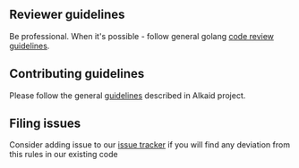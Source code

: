 ## Reviewer guidelines

Be professional. When it's possible - follow general golang [code review guidelines](https://github.com/golang/go/wiki/CodeReviewComments).

## Contributing guidelines

Please follow the general [guidelines](https://github.com/futurewei-cloud/alkaid/blob/master/CONTRIBUTING.md) described in Alkaid project.
## Filing issues

Consider adding issue to our [issue tracker](https://github.com/futurewei-cloud/alkaid-vm-runtime/issues) if you will find any deviation from this rules in our existing code
